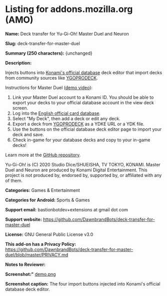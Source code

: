 # Listing for addons.mozilla.org (AMO)

**Name:** Deck transfer for Yu-Gi-Oh! Master Duel and Neuron

**Slug:** deck-transfer-for-master-duel

**Summary (250 characters):** {unchanged}

**Description:**

Injects buttons into <a href="https://www.db.yugioh-card.com/yugiohdb/?request_locale=en">Konami's official database</a> deck editor that import decks from community sources like <a href="https://ygoprodeck.com">YGOPRODECK</a>.

Instructions for Master Duel (<a href="https://www.youtube.com/watch?v=ImBRD6fM5Og&utm_source=firefox">demo video</a>):

<ol>
<li>Link your Master Duel account to a Konami ID. You should be able to export your decks to your official database account in the view deck screen.</li>
<li>Log into the <a href="https://www.db.yugioh-card.com/yugiohdb/?request_locale=en">English official card database</a>.</li>
<li>Select "My Deck", then add a deck or edit any deck.</li>
<li>Export a deck from <a href="https://ygoprodeck.com">YGOPRODECK</a> as a YDKE URL or a YDK file.</li>
<li>Use the buttons on the official database deck editor page to import your deck and save.</li>
<li>Check in-game for your database decks and copy to your in-game decks!</li>
</ol>
Learn more at the <a href="https://github.com/DawnbrandBots/deck-transfer-for-master-duel">GitHub repository</a>.

Yu-Gi-Oh! is (C) 2020 Studio Dice/SHUEISHA, TV TOKYO, KONAMI.
Master Duel and Neuron are produced by Konami Digital Entertainment.
This project is not produced by, endorsed by, supported by, or affiliated with any of them.

**Categories:** Games & Entertainment

**Categories for Android:** Sports & Games

**Support email:** bastionbotdev+extensions at gmail dot com

**Support website:** https://github.com/DawnbrandBots/deck-transfer-for-master-duel

**License:** GNU General Public License v3.0

**This add-on has a Privacy Policy:** https://github.com/DawnbrandBots/deck-transfer-for-master-duel/blob/master/PRIVACY.md

**Notes to Reviewer:**

**Screenshot:"** [demo.png](./demo.png)

**Screenshot caption:** The four import buttons injected into Konami's official database deck editor.
